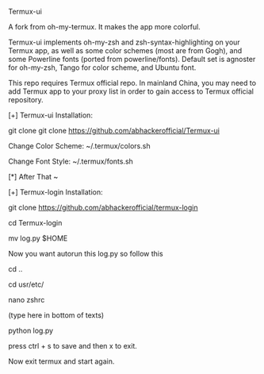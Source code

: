 Termux-ui

A fork from oh-my-termux. It makes the app more colorful.

Termux-ui implements oh-my-zsh and zsh-syntax-highlighting on your Termux app, as well as some color schemes (most are from Gogh), and some Powerline fonts (ported from powerline/fonts). Default set is agnoster for oh-my-zsh, Tango for color scheme, and Ubuntu font.

This repo requires Termux official repo. In mainland China, you may need to add Termux app to your proxy list in order to gain access to Termux official repository.

[+] Termux-ui Installation:

git clone git clone https://github.com/abhackerofficial/Termux-ui

Change Color Scheme: ~/.termux/colors.sh

Change Font Style: ~/.termux/fonts.sh


[*] After That ~

[+] Termux-login Installation:

git clone https://github.com/abhackerofficial/termux-login

cd Termux-login

mv log.py $HOME

Now you want autorun this log.py so follow this

cd ..

cd usr/etc/

nano zshrc

(type here in bottom of texts)

python log.py

press ctrl + s to save and then x to exit.

Now exit termux and start again.
